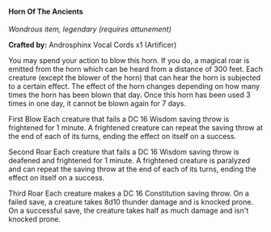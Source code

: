 #### Horn Of The Ancients
_Wondrous item, legendary (requires attunement)_

**Crafted by:** Androsphinx Vocal Cords x1 (Artificer)

You may spend your action to blow this horn. If you do, a magical roar is emitted from the horn which can be heard from a distance of 300 feet. Each creature (except the blower of the horn) that can hear the horn is subjected to a certain effect. The effect of the horn changes depending on how many times the horn has been blown that day. Once this horn has been used 3 times in one day, it cannot be blown again for 7 days.

First Blow Each creature that fails a DC 16 Wisdom saving throw is frightened for 1 minute. A frightened creature can repeat the saving throw at the end of each of its turns, ending the effect on itself on a success.

Second Roar Each creature that fails a DC 16 Wisdom saving throw is deafened and frightened for 1 minute. A frightened creature is paralyzed and can repeat the saving throw at the end of each of its turns, ending the effect on itself on a success.

Third Roar Each creature makes a DC 16 Constitution saving throw. On a failed save, a creature takes 8d10 thunder damage and is knocked prone. On a successful save, the creature takes half as much damage and isn't knocked prone.